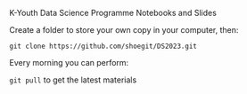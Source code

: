 K-Youth Data Science Programme Notebooks and Slides

Create a folder to store your own copy in your computer, then:

`git clone https://github.com/shoegit/DS2023.git`

Every morning you can perform:

`git pull` to get the latest materials
